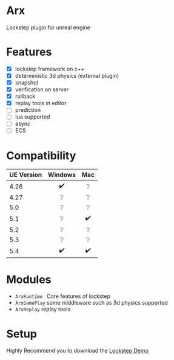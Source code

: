 # Arx
Lockstep plugin for unreal engine


# Features
- [x] lockstep framework on c++
- [x] deterministic 3d physics (external plugin)
- [x] snapshot
- [x] verification on server
- [x] rollback
- [x] replay tools in editor
- [ ] prediction
- [ ] lua supported
- [ ] async
- [ ] ECS
# Compatibility
| UE Version| Windows| Mac |
|:-|:-:|:-:|
|4.26| :heavy_check_mark: | :grey_question:|
|4.27|:grey_question:|:grey_question:|
|5.0|:grey_question:|:grey_question:|
|5.1|:grey_question:|:heavy_check_mark:|
|5.2|:grey_question:|:grey_question:|
|5.3|:grey_question:|:grey_question:|
|5.4|:heavy_check_mark:|:heavy_check_mark:|

# Modules
- ``ArxRuntime `` Core features of lockstep
- ``ArxGamePlay`` some middleware such as 3d physics supported
- ``ArxReplay`` replay tools


# Setup 
Highly Recommend you to download the [Lockstep Demo](https://github.com/nustxujun/UnrealLockstepDemo)
